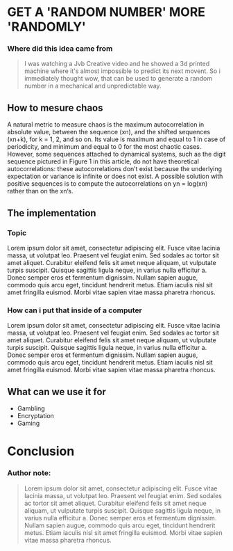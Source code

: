 # GET A 'RANDOM NUMBER' MORE 'RANDOMLY'

### Where did this idea came from

> I was watching a Jvb Creative video and he showed a 3d printed machine where it's almost impossible to predict its next movent. So i immediately thought wow, that can be used to generate a random number in a mechanical and unpredictable way.

## How to mesure chaos
A natural metric to measure chaos is the maximum autocorrelation in absolute value, between the sequence (xn), and the shifted sequences (xn+k), for k = 1, 2, and so on. Its value is maximum and equal to 1 in case of periodicity, and minimum and equal to 0 for the most chaotic cases. However, some sequences attached to dynamical systems, such as the digit sequence pictured in Figure 1 in this article, do not have theoretical autocorrelations: these autocorrelations don’t exist because the underlying expectation or variance is infinite or does not exist. A possible solution with positive sequences is to compute the autocorrelations on yn = log(xn) rather than on the xn‘s.

## The implementation
### Topic
Lorem ipsum dolor sit amet, consectetur adipiscing elit. Fusce vitae lacinia massa, ut volutpat leo. Praesent vel feugiat enim. Sed sodales ac tortor sit amet aliquet. Curabitur eleifend felis sit amet neque aliquam, ut vulputate turpis suscipit. Quisque sagittis ligula neque, in varius nulla efficitur a. Donec semper eros et fermentum dignissim. Nullam sapien augue, commodo quis arcu eget, tincidunt hendrerit metus. Etiam iaculis nisl sit amet fringilla euismod. Morbi vitae sapien vitae massa pharetra rhoncus.

### How can i put that inside of a computer
Lorem ipsum dolor sit amet, consectetur adipiscing elit. Fusce vitae lacinia massa, ut volutpat leo. Praesent vel feugiat enim. Sed sodales ac tortor sit amet aliquet. Curabitur eleifend felis sit amet neque aliquam, ut vulputate turpis suscipit. Quisque sagittis ligula neque, in varius nulla efficitur a. Donec semper eros et fermentum dignissim. Nullam sapien augue, commodo quis arcu eget, tincidunt hendrerit metus. Etiam iaculis nisl sit amet fringilla euismod. Morbi vitae sapien vitae massa pharetra rhoncus.

## What can we use it for
- Gambling
- Encryptation
- Gaming

# Conclusion


### Author note:
> Lorem ipsum dolor sit amet, consectetur adipiscing elit. Fusce vitae lacinia massa, ut volutpat leo. Praesent vel feugiat enim. Sed sodales ac tortor sit amet aliquet. Curabitur eleifend felis sit amet neque aliquam, ut vulputate turpis suscipit. Quisque sagittis ligula neque, in varius nulla efficitur a. Donec semper eros et fermentum dignissim. Nullam sapien augue, commodo quis arcu eget, tincidunt hendrerit metus. Etiam iaculis nisl sit amet fringilla euismod. Morbi vitae sapien vitae massa pharetra rhoncus.
